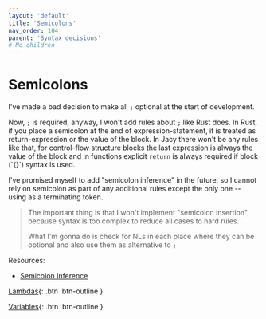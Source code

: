 ```yaml
---
layout: 'default'
title: 'Semicolons'
nav_order: 104
parent: 'Syntax decisions'
# No children
---
```


# Semicolons

I've made a bad decision to make all `;` optional at the start of development.

Now, `;` is required, anyway, I won't add rules about `;` like Rust does. In Rust, if you place a semicolon at the end
of expression-statement, it is treated as return-expression or the value of the block. In Jacy there won't be any rules
like that, for control-flow structure blocks the last expression is always the value of the block and in functions
explicit `return` is always required if block (\`{}\`) syntax is used.

I've promised myself to add "semicolon inference" in the future, so I cannot rely on semicolon as part of any additional
rules except the only one -- using as a terminating token.

> The important thing is that I won't implement "semicolon insertion", because syntax is too complex to reduce all cases
> to hard rules.
>
> What I'm gonna do is check for NLs in each place where they can be optional and also use them as alternative to `;`

Resources:

* [Semicolon Inference](https://pling.jondgoodwin.com/post/semicolon-inference/)

[Lambdas](syntax-decisions\lambdas.md){: .btn .btn-outline }
    
[Variables](syntax-decisions\variables.md){: .btn .btn-outline }
    